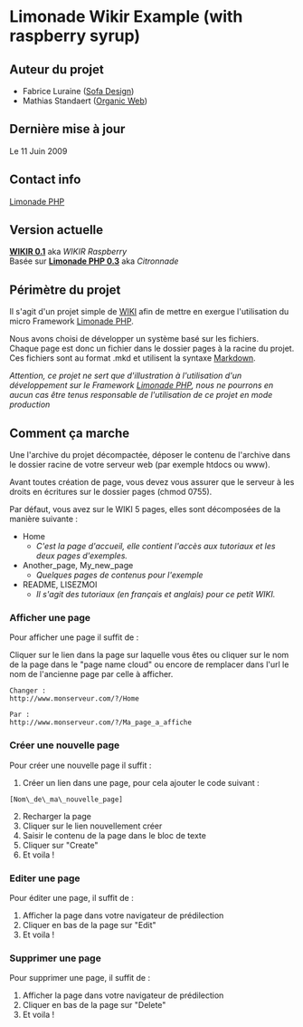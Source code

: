 # Limonade Wikir Example (with raspberry syrup) #

## Auteur du projet ##

* Fabrice Luraine ([Sofa Design](http://www.sofa-design.net))
* Mathias Standaert ([Organic Web](http://www.organicweb.fr))


## Dernière mise à jour ##

Le 11 Juin 2009


## Contact info ##

[Limonade PHP](http://www.sofa-design.net/limonade)

## Version actuelle ##

[**WIKIR 0.1**](http://github.com/organicweb/limonade-wiki-example) aka _WIKIR Raspberry_  
Basée sur [**Limonade PHP 0.3**](http://github.com/sofadesign/limonade) aka _Citronnade_  


## Périmètre du projet ##

Il s'agit d'un projet simple de [WIKI](http://fr.wikipedia.org/wiki/Wiki) afin de mettre en exergue l'utilisation du micro Framework [Limonade PHP](http://www.sofa-design.net/limonade).

Nous avons choisi de développer un système basé sur les fichiers.  
Chaque page est donc un fichier dans le dossier pages à la racine du projet.  
Ces fichiers sont au format .mkd et utilisent la syntaxe [Markdown](http://fr.wikipedia.org/wiki/Markdown).  

_Attention, ce projet ne sert que d'illustration à l'utilisation d'un développement sur le Framework [Limonade PHP](http://www.sofa-design.net/limonade), nous ne pourrons en aucun cas être tenus responsable de l'utilisation de ce projet en mode production_  

## Comment ça marche ##

Une l'archive du projet décompactée, déposer le contenu de l'archive dans le dossier racine de votre serveur web (par exemple htdocs ou www).  

Avant toutes création de page, vous devez vous assurer que le serveur à les droits en écritures sur le dossier pages (chmod 0755).  

Par défaut, vous avez sur le WIKI 5 pages, elles sont décomposées de la manière suivante : 

* Home
	* _C'est la page d'accueil, elle contient l'accès aux tutoriaux et les deux pages d'exemples._
* Another\_page, My\_new_page  
	* _Quelques pages de contenus pour l'exemple_
* README, LISEZMOI
	* _Il s'agit des tutoriaux (en français et anglais) pour ce petit WIKI._

### Afficher une page ###

Pour afficher une page il suffit de : 

Cliquer sur le lien dans la page sur laquelle vous êtes ou cliquer sur le nom de la page dans le "page name cloud" ou encore de remplacer dans l'url le nom de l'ancienne page par celle à afficher.

	Changer :  
	http://www.monserveur.com/?/Home
	
	Par :  
	http://www.monserveur.com/?/Ma_page_a_affiche

### Créer une nouvelle page ###

Pour créer une nouvelle page il suffit : 

1. Créer un lien dans une page, pour cela ajouter le code suivant : 
<pre><code>[Nom\_de\_ma\_nouvelle_page]</code></pre>
2. Recharger la page
3. Cliquer sur le lien nouvellement créer
4. Saisir le contenu de la page dans le bloc de texte
5. Cliquer sur "Create"
6. Et voila !

### Editer une page ###

Pour éditer une page, il suffit de : 

1. Afficher la page dans votre navigateur de prédilection
2. Cliquer en bas de la page sur "Edit"
3. Et voila !

### Supprimer une page ###

Pour supprimer une page, il suffit de : 

1. Afficher la page dans votre navigateur de prédilection
2. Cliquer en bas de la page sur "Delete"
3. Et voila !